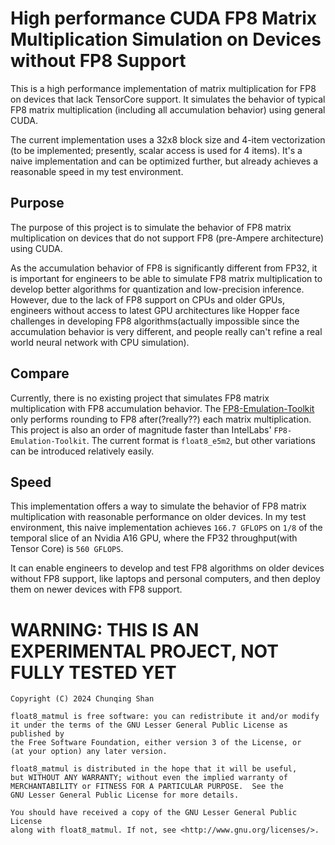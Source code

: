 # High performance CUDA FP8 Matrix Multiplication Simulation on Devices without FP8 Support

This is a high performance implementation of matrix multiplication for FP8 on devices that lack
TensorCore support. It simulates the behavior of typical FP8 matrix multiplication (including all accumulation behavior)
using general CUDA.

The current implementation uses a 32x8 block size and 4-item vectorization (to be implemented; presently, scalar
access is used for 4 items). It's a naive implementation and can be optimized further, but already achieves a reasonable
speed in my test environment.


## Purpose

The purpose of this project is to simulate the behavior of FP8 matrix multiplication on devices that do not support FP8
(pre-Ampere architecture) using CUDA.

As the accumulation behavior of FP8 is significantly different from FP32, it is important for engineers to be able to simulate FP8 matrix
multiplication to develop better algorithms for quantization and low-precision inference. However, due to the lack
of FP8 support on CPUs and older GPUs, engineers without access to latest GPU architectures
like Hopper face challenges in developing FP8 algorithms(actually impossible since the accumulation behavior is very
different, and people really can't refine a real world neural network with CPU simulation).

## Compare

Currently, there is no existing project that simulates FP8 matrix multiplication with FP8 accumulation behavior. 
The [FP8-Emulation-Toolkit](https://github.com/IntelLabs/FP8-Emulation-Toolkit) only performs rounding to FP8 after(?really??)
each matrix multiplication. This project is also an order of magnitude faster than IntelLabs' `FP8-Emulation-Toolkit`.
The current format is `float8_e5m2`, but other variations can be introduced relatively easily.

## Speed

This implementation offers a way to simulate the behavior of FP8 matrix multiplication with reasonable performance on
older devices. In my test environment, this naive implementation achieves `166.7 GFLOPS` on `1/8` of the temporal slice of
an Nvidia A16 GPU, where the FP32 throughput(with Tensor Core) is `560 GFLOPS`.

It can enable engineers to develop and test FP8 algorithms on older devices without FP8 support, like laptops and
personal computers, and then deploy them on newer devices with FP8 support.

# WARNING: THIS IS AN EXPERIMENTAL PROJECT, NOT FULLY TESTED YET

```
Copyright (C) 2024 Chunqing Shan

float8_matmul is free software: you can redistribute it and/or modify
it under the terms of the GNU Lesser General Public License as published by
the Free Software Foundation, either version 3 of the License, or
(at your option) any later version.

float8_matmul is distributed in the hope that it will be useful,
but WITHOUT ANY WARRANTY; without even the implied warranty of
MERCHANTABILITY or FITNESS FOR A PARTICULAR PURPOSE.  See the
GNU Lesser General Public License for more details.

You should have received a copy of the GNU Lesser General Public License
along with float8_matmul. If not, see <http://www.gnu.org/licenses/>.
```